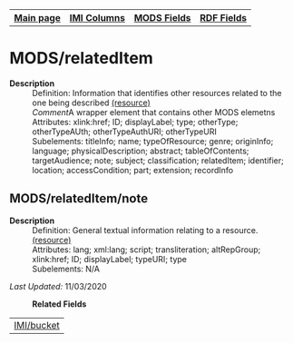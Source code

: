 <!DOCTYPE html>
<html>

<body>
<table style="width:100%">
  <tr>
    <th><a href="index.md">Main page</a></th>
	<th><a href="IMI.md">IMI Columns</a></th>
    <th><a href="MODS.md">MODS Fields</a></th>
    <th><a href="RDF.md">RDF Fields</a></th>
  </tr>
</table>



<h1>MODS/relatedItem</h1>
<dl>
  <dt><b>Description</b></dt>
  <dd>Definition: Information that identifies other resources related to the one being described <a href="http://www.loc.gov/standards/mods/userguide/relateditem.md">(resource)</a></dd>
  <dd><i>Comment</i>A wrapper element that contains other MODS elemetns</dd>
  <dd>Attributes: xlink:href; ID; displayLabel; type; otherType; otherTypeAUth; otherTypeAuthURI; otherTypeURI</dd>
  <dd>Subelements: titleInfo; name; typeOfResource; genre; originInfo; language; physicalDescription; abstract; tableOfContents; targetAudience; note; subject; classification; relatedItem; identifier; location; accessCondition; part; extension; recordInfo</dd>
</dl>
<h2>MODS/relatedItem/note</h2>
<dl>
  <dt><b>Description</b></dt>
  <dd>Definition: General textual information relating to a resource.<a href="www.loc.gov/standards/mods/userguide/note.md">(resource)</a></dd>
  <dd>Attributes:  lang; xml:lang; script; transliteration; altRepGroup; xlink:href; ID; displayLabel; typeURI; type</dd>
  <dd>Subelements:  N/A</dd>
</dl>
	<p><i>Last Updated: </i></font>11/03/2020</p>
</dl>
<dl>
	<dd><b>Related Fields</b></dd>
		<table>
			<td><a href="imi.bucket.md">IMI/bucket</a></td>
		</table>
</dl>
</body>
</html>